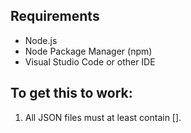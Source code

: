 ## Requirements

- Node.js
- Node Package Manager (npm)
- Visual Studio Code or other IDE

## To get this to work:

1. All JSON files must at least contain [].

